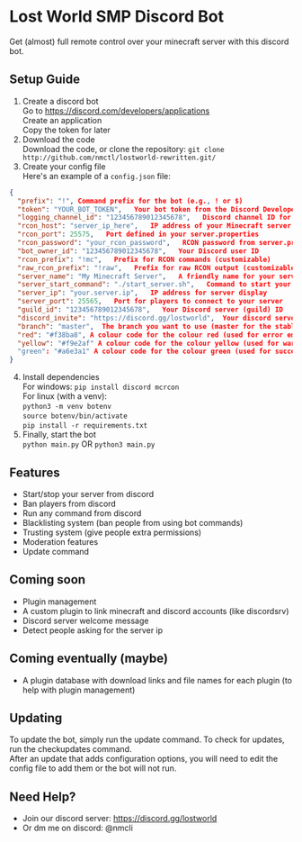 # Lost World SMP Discord Bot

Get (almost) full remote control over your minecraft server with this discord bot.  

## Setup Guide
  1. Create a discord bot  
     Go to https://discord.com/developers/applications  
     Create an application  
     Copy the token for later  
  2. Download the code  
     Download the code, or clone the repository: `git clone http://github.com/nmctl/lostworld-rewritten.git/`  
  3. Create your config file  
     Here's an example of a `config.json` file:

```json
{
  "prefix": "!", Command prefix for the bot (e.g., ! or $)
  "token": "YOUR_BOT_TOKEN",   Your bot token from the Discord Developer Portal
  "logging_channel_id": "123456789012345678",   Discord channel ID for bot logs
  "rcon_host": "server_ip_here",   IP address of your Minecraft server
  "rcon_port": 25575,   Port defined in your server.properties
  "rcon_password": "your_rcon_password",   RCON password from server.properties
  "bot_owner_id": "123456789012345678",   Your Discord user ID
  "rcon_prefix": "!mc",   Prefix for RCON commands (customizable)
  "raw_rcon_prefix": "!raw",   Prefix for raw RCON output (customizable)
  "server_name": "My Minecraft Server",   A friendly name for your server
  "server_start_command": "./start_server.sh",   Command to start your server
  "server_ip": "your.server.ip",   IP address for server display
  "server_port": 25565,   Port for players to connect to your server
  "guild_id": "123456789012345678",   Your Discord server (guild) ID
  "discord_invite": "https://discord.gg/lostworld",  Your discord server invite
  "branch": "master",  The branch you want to use (master for the stable version, dev for new features)
  "red": "#f38ba8", A colour code for the colour red (used for error embeds)
  "yellow": "#f9e2af" A colour code for the colour yellow (used for warning embeds)
  "green": "#a6e3a1" A colour code for the colour green (used for successful embeds)
}
```
  4. Install dependencies  
     For windows: `pip install discord mcrcon`  
     For linux (with a venv):  
     `python3 -m venv botenv`  
     `source botenv/bin/activate`  
     `pip install -r requirements.txt`  
  5. Finally, start the bot  
     `python main.py` OR `python3 main.py`
     
## Features  
- Start/stop your server from discord  
- Ban players from discord  
- Run any command from discord  
- Blacklisting system (ban people from using bot commands)  
- Trusting system (give people extra permissions)
- Moderation features
- Update command

## Coming soon  
- Plugin management  
- A custom plugin to link minecraft and discord accounts (like discordsrv)
- Discord server welcome message
- Detect people asking for the server ip

## Coming eventually (maybe)  
- A plugin database with download links and file names for each plugin (to help with plugin management)  

## Updating  
To update the bot, simply run the update command. To check for updates, run the checkupdates command.  
After an update that adds configuration options, you will need to edit the config file to add them or the bot will not run.

## Need Help?
- Join our discord server: https://discord.gg/lostworld
- Or dm me on discord: @nmcli
